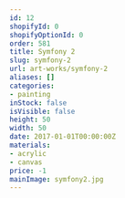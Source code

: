 ```yaml
---
id: 12
shopifyId: 0
shopifyOptionId: 0
order: 581
title: Symfony 2
slug: symfony-2
url: art-works/symfony-2
aliases: []
categories:
- painting
inStock: false
isVisible: false
height: 50
width: 50
date: 2017-01-01T00:00:00Z
materials:
- acrylic
- canvas
price: -1
mainImage: symfony2.jpg
---
```

